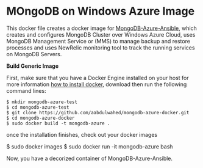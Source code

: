 # MOngoDB  on Windows Azure Image

This docker file creates a docker image for [MongoDB-Azure-Ansible](https://github.com/aabdulwahed/MongoDB-Azure-Ansible), which creates and configures MongoDB Cluster over Windows Azure Cloud, uses MongoDB Management Service or (MMS) to manage backup and restore processes and uses NewRelic monitoring tool to track the running services on MongoDB Servers.


**Build Generic Image**

First, make sure that you have a Docker Engine installed on your host for more information [how to install docker](https://docs.docker.com/installation/ubuntulinux/), download then run the following command lines:

    $ mkdir mongodb-azure-test
    $ cd mongodb-azure-test
    $ git clone https://github.com/aabdulwahed/mongodb-azure-docker.git 
    $ cd mongodb-azure-docker
    $ sudo docker build -t mongodb-azure .

once the installation finishes, check out your docker images

   $ sudo docker images 
   $ sudo docker run -it mongodb-azure bash

Now, you have a decorized container of MongoDB-Azure-Ansible.
